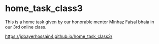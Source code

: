 # home_task_class3
This is a home task given by our honorable mentor Minhaz Faisal bhaia in our 3rd online class.


https://jobayerhossain4.github.io/home_task_class3/
